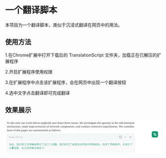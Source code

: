 # 一个翻译脚本
本项目为一个翻译脚本，类似于沉浸式翻译在网页中的用法。

## 使用方法
1.在Chrome扩展中打开下载后的 TranslationScript 文件夹，加载正在已解压的扩展程序

2.开启扩展程序使用权限

3.在扩展程序中点击该扩展程序，会在网页中出现一个翻译按钮

4.选中文字点击翻译即可完成翻译

## 效果展示

![ui](ui.png)

